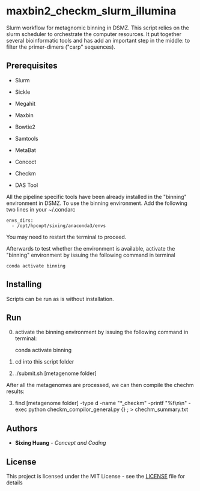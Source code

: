 

# maxbin2_checkm_slurm_illumina
Slurm workflow for metagnomic binning in DSMZ. This script relies on the slurm scheduler to orchestrate the computer resources. It put together several bioinformatic tools and has add an important step in the middle: to filter the primer-dimers ("carp" sequences).


## Prerequisites

 - Slurm
   
  - Sickle
   
  - Megahit
   
 - Maxbin
   
 - Bowtie2
   
 - Samtools
   
 - MetaBat
   
 - Concoct
 - Checkm

 - DAS Tool

All the pipeline specific tools have been already installed in the "binning" environment in DSMZ. To use the binning environment. Add the following two lines in your ~/.condarc

    envs_dirs:
      - /opt/hpcopt/sixing/anaconda3/envs

You may need to restart the terminal to proceed.

Afterwards to test whether the environment is available, activate the "binning" environment by issuing the following command in terminal

    conda activate binning


## Installing

Scripts can be run as is without installation.


## Run

0. activate the binning environment by issuing the following command in terminal:

    conda activate binning

1. cd into this script folder

2. ./submit.sh [metagenome folder]

After all the metagenomes are processed, we can then compile the chechm results:

3. find [metagenome folder] -type d -name "*_checkm" -printf "%f\n\n" -exec python checkm_compilor_general.py {} \; > chechm_summary.txt

## Authors

* **Sixing Huang** - *Concept and Coding*

## License

This project is licensed under the MIT License - see the [LICENSE](LICENSE) file for details
